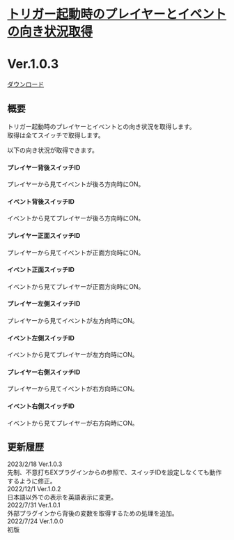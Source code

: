 # [トリガー起動時のプレイヤーとイベントの向き状況取得](https://raw.githubusercontent.com/nuun888/MZ/master/NUUN_EventPlayerDirection.js)
# Ver.1.0.3
[ダウンロード](https://raw.githubusercontent.com/nuun888/MZ/master/NUUN_EventPlayerDirection.js)  

## 概要
トリガー起動時のプレイヤーとイベントとの向き状況を取得します。  
取得は全てスイッチで取得します。

以下の向き状況が取得できます。
#### プレイヤー背後スイッチID
プレイヤーから見てイベントが後ろ方向時にON。  

#### イベント背後スイッチID
イベントから見てプレイヤーが後ろ方向時にON。  

#### プレイヤー正面スイッチID
プレイヤーから見てイベントが正面方向時にON。  

#### イベント正面スイッチID
イベントから見てプレイヤーが正面方向時にON。  

#### プレイヤー左側スイッチID
プレイヤーから見てイベントが左方向時にON。  

#### イベント左側スイッチID
イベントから見てプレイヤーが左方向時にON。  

#### プレイヤー右側スイッチID
プレイヤーから見てイベントが右方向時にON。  

#### イベント右側スイッチID
イベントから見てプレイヤーが右方向時にON。  

## 更新履歴
2023/2/18 Ver.1.0.3  
先制、不意打ちEXプラグインからの参照で、スイッチIDを設定しなくても動作するように修正。  
2022/12/1 Ver.1.0.2  
日本語以外での表示を英語表示に変更。  
2022/7/31 Ver.1.0.1  
外部プラグインから背後の変数を取得するための処理を追加。  
2022/7/24 Ver.1.0.0  
初版  
